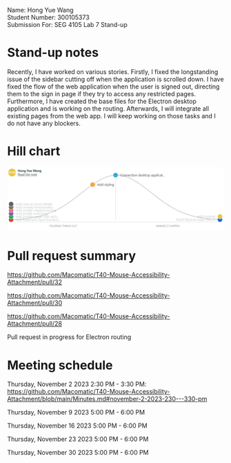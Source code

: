 Name: Hong Yue Wang \
Student Number: 300105373 \
Submission For: SEG 4105 Lab 7 Stand-up

# Stand-up notes

Recently, I have worked on various stories. Firstly, I fixed the longstanding issue of the sidebar cutting off when the application is scrolled down. I have fixed the flow of the web application when the user is signed out, directing them to the sign in page if they try to access any restricted pages. Furthermore, I have created the base files for the Electron desktop application and is working on the routing. Afterwards, I will integrate all existing pages from the web app. I will keep working on those tasks and I do not have any blockers.

# Hill chart

![Alt text](image.png)

# Pull request summary
https://github.com/Macomatic/T40-Mouse-Accessibility-Attachment/pull/32

https://github.com/Macomatic/T40-Mouse-Accessibility-Attachment/pull/30

https://github.com/Macomatic/T40-Mouse-Accessibility-Attachment/pull/28 

Pull request in progress for Electron routing

# Meeting schedule

Thursday, November 2 2023 2:30 PM - 3:30 PM: https://github.com/Macomatic/T40-Mouse-Accessibility-Attachment/blob/main/Minutes.md#november-2-2023-230---330-pm 

Thursday, November 9 2023 5:00 PM - 6:00 PM

Thursday, November 16 2023 5:00 PM - 6:00 PM

Thursday, November 23 2023 5:00 PM - 6:00 PM

Thursday, November 30 2023 5:00 PM - 6:00 PM
